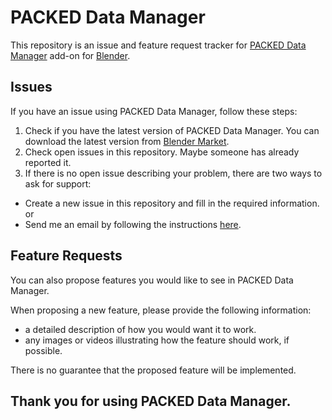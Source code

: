 # PACKED Data Manager

This repository is an issue and feature request tracker for [PACKED Data Manager](https://polynook.com/packed/data-manager/) add-on for [Blender](https://blender.org).

## Issues

If you have an issue using PACKED Data Manager, follow these steps:

1. Check if you have the latest version of PACKED Data Manager. You can download the latest version from [Blender Market](https://blendermarket.com/products/packed-data-manager).
2. Check open issues in this repository. Maybe someone has already reported it.
3. If there is no open issue describing your problem, there are two ways to ask for support:
  - Create a new issue in this repository and fill in the required information.
    or
  - Send me an email by following the instructions [here](https://polynook.com/packed/data-manager/docs/support).

## Feature Requests

You can also propose features you would like to see in PACKED Data Manager.

When proposing a new feature, please provide the following information:
- a detailed description of how you would want it to work.
- any images or videos illustrating how the feature should work, if possible.

There is no guarantee that the proposed feature will be implemented.

## Thank you for using PACKED Data Manager.
